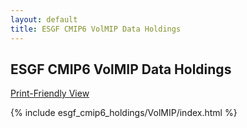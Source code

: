 ```yaml
---
layout: default
title: ESGF CMIP6 VolMIP Data Holdings
---
```


## ESGF CMIP6 VolMIP Data Holdings

[Print-Friendly View](print_view.html)

{% include esgf_cmip6_holdings/VolMIP/index.html %}
